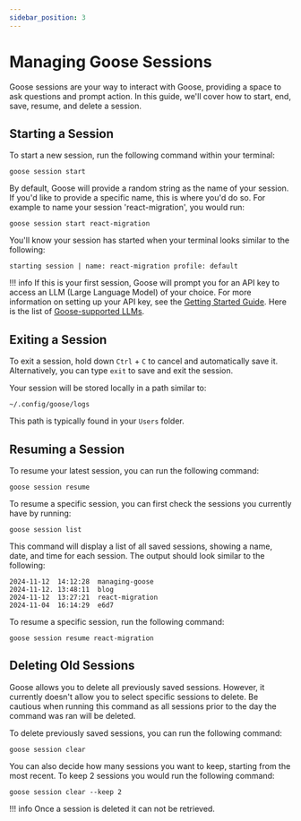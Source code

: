 ```yaml
---
sidebar_position: 3
---
```


# Managing Goose Sessions

Goose sessions are your way to interact with Goose, providing a space to ask questions and prompt action. In this guide, we'll cover how to start, end, save, resume, and delete a session. 


## Starting a Session 
To start a new session, run the following command within your terminal: 

```
goose session start 
```

By default, Goose will provide a random string as the name of your session. If you'd like to provide a specific name, this is where you'd do so. For example to name your session 'react-migration', you would run:

```
goose session start react-migration
```
You'll know your session has started when your terminal looks similar to the following:

```
starting session | name: react-migration profile: default
```

!!! info
    If this is your first session, Goose will prompt you for an API key to access an LLM (Large Language Model) of your choice. For more information on setting up your API key, see the [Getting Started Guide](https://block.github.io/goose/guidance/getting-started.html). Here is the list of [Goose-supported LLMs](https://block.github.io/goose/plugins/providers.html).

## Exiting a Session

To exit a session, hold down `Ctrl` + `C` to cancel and automatically save it. Alternatively, you can type `exit` to save and exit the session.


Your session will be stored locally in a path similar to:

```
~/.config/goose/logs
```

This path is typically found in your `Users` folder.

## Resuming a Session

To resume your latest session, you can run the following command:

```
goose session resume
```

To resume a specific session, you can first check the sessions you currently have by running: 

```
goose session list 
```

This command will display a list of all saved sessions, showing a name, date, and time for each session. The output should look similar to the following: 

```
2024-11-12  14:12:28  managing-goose
2024-11-12. 13:48:11  blog
2024-11-12  13:27:21  react-migration
2024-11-04  16:14:29  e6d7
```

To resume a specific session, run the following command: 

```
goose session resume react-migration
```

## Deleting Old Sessions

Goose allows you to delete all previously saved sessions. However, it currently doesn't allow you to select specific sessions to delete. Be cautious when running this command as all sessions prior to the day the command was ran will be deleted. 

To delete previously saved sessions, you can run the following command:

```
goose session clear
```
You can also decide how many sessions you want to keep, starting from the most recent. To keep 2 sessions you would run the following command: 

```
goose session clear --keep 2  
```
!!! info
    Once a session is deleted it can not be retrieved.

